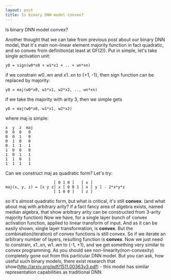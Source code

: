 ```yaml
---
layout: post
title: Is binary DNN model convex?
---
```


Is binary DNN model convex?

Another thought that we can take from previous post about our binary DNN model, that it's main non-linear element majority function in fact quadratic, and so convex from definition(at least at GF(2)).
Put in simple, let's take single activation unit:

    y0 = sign(w0*x0 + w1*x1 + .. + wn*xn)

if we constrain w0..wn and x1..xn to {+1, -1}, then sign function can be replaced by majority:

    y0 = maj(w0*x0, w1*x1, w2*x2, .., wn*xn)

if we take the majority with arity 3, then we simple gets

    y0 = maj(w0*x0, w1*x1, w2*x2)

where maj is simple:

    x  y  z  maj  
    0  0  0   0
    0  0  1   0
    0  1  0   0
    0  1  1   1
    1  0  0   0
    1  0  1   1
    1  1  0   1
    1  1  1   1

Can we construct maj as quadratic form? Let's try:

	                     [ 0 1 0 ]   [ x ]
    maj(x, y, z) = [x y z] x [ 0 0 1 ] x [ y ] - 2*x*y*z
	                     [ 1 0 0 ]   [ z ]
                         
so it's almost quadratic form, but what is critical, it's still **convex**. 
(and what about maj with arbitrary arity? if a fact fancy area of algebra exists, named median algebra, that show arbitrary arity can be constructed from 3-arity majority function)
Now we have, for a single layer bunch of convex activation function, applied to linear transform of input.
And as it can be easily shown, single layer transformation, is **convex**. But the combination(iteration) of convex functions is still convex.
So if we iterate an arbitrary number of layers, resulting function is **convex**. Now we just need to constrain, x1..xn, w1..wn to {-1, +1}, and we get something very similar to convex programming.
As you should see non-linearity(non-convexity) completely gone out from this particular DNN model.
But you can ask, how useful such binary models, there exist research that show(http://arxiv.org/pdf/1511.00363v3.pdf) - this model has similar representation capabilities as traditional DNN.